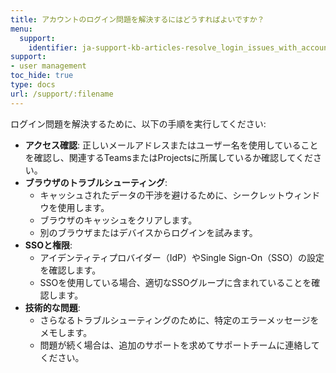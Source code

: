 ```yaml
---
title: アカウントのログイン問題を解決するにはどうすればよいですか？
menu:
  support:
    identifier: ja-support-kb-articles-resolve_login_issues_with_account
support:
- user management
toc_hide: true
type: docs
url: /support/:filename
---
```


ログイン問題を解決するために、以下の手順を実行してください:

- **アクセス確認**: 正しいメールアドレスまたはユーザー名を使用していることを確認し、関連するTeamsまたはProjectsに所属しているか確認してください。
- **ブラウザのトラブルシューティング**:
  - キャッシュされたデータの干渉を避けるために、シークレットウィンドウを使用します。
  - ブラウザのキャッシュをクリアします。
  - 別のブラウザまたはデバイスからログインを試みます。
- **SSOと権限**:
  - アイデンティティプロバイダー（IdP）やSingle Sign-On（SSO）の設定を確認します。
  - SSOを使用している場合、適切なSSOグループに含まれていることを確認します。
- **技術的な問題**:
  - さらなるトラブルシューティングのために、特定のエラーメッセージをメモします。
  - 問題が続く場合は、追加のサポートを求めてサポートチームに連絡してください。
